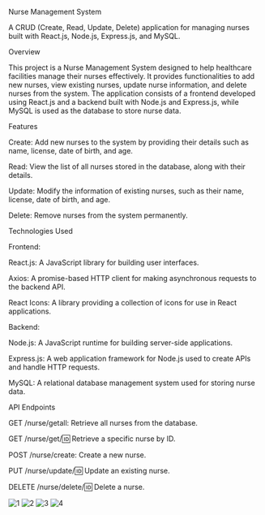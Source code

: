 Nurse Management System

A CRUD (Create, Read, Update, Delete) application for managing nurses built with React.js, Node.js, Express.js, and MySQL.

Overview

This project is a Nurse Management System designed to help healthcare facilities manage their nurses effectively. 
It provides functionalities to add new nurses, view existing nurses, update nurse information, and delete nurses from the system. 
The application consists of a frontend developed using React.js and a backend built with Node.js and Express.js, while MySQL is used as the database to store nurse data.

Features

Create: Add new nurses to the system by providing their details such as name, license, date of birth, and age.

Read: View the list of all nurses stored in the database, along with their details.

Update: Modify the information of existing nurses, such as their name, license, date of birth, and age.

Delete: Remove nurses from the system permanently.


Technologies Used

Frontend:


React.js: A JavaScript library for building user interfaces.

Axios: A promise-based HTTP client for making asynchronous requests to the backend API.

React Icons: A library providing a collection of icons for use in React applications.


Backend:


Node.js: A JavaScript runtime for building server-side applications.

Express.js: A web application framework for Node.js used to create APIs and handle HTTP requests.

MySQL: A relational database management system used for storing nurse data.


API Endpoints


GET /nurse/getall: Retrieve all nurses from the database.

GET /nurse/get/:id: Retrieve a specific nurse by ID.

POST /nurse/create: Create a new nurse.

PUT /nurse/update/:id: Update an existing nurse.

DELETE /nurse/delete/:id: Delete a nurse.


![1](https://github.com/Prakas-20/CRUD-NURSE-MANAGEMENT/assets/90714027/12296d91-6578-48b1-82bd-82e2fae0340a)
![2](https://github.com/Prakas-20/CRUD-NURSE-MANAGEMENT/assets/90714027/1894e807-eac3-4511-bca1-b0c2f4f70686)
![3](https://github.com/Prakas-20/CRUD-NURSE-MANAGEMENT/assets/90714027/b481da78-8dcd-4bbd-b866-4fd19e2dcb45)
![4](https://github.com/Prakas-20/CRUD-NURSE-MANAGEMENT/assets/90714027/29de7040-3881-4c3e-bdef-e6cdf9bcb0e2)

